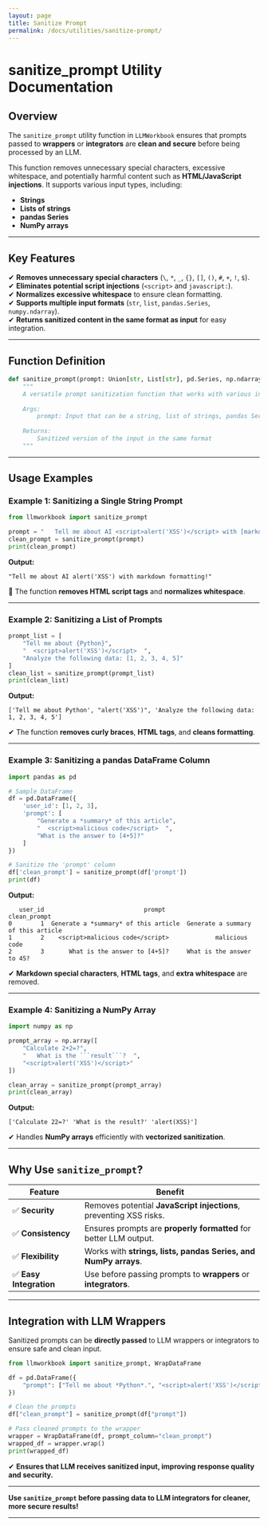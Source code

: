 ```yaml
---
layout: page
title: Sanitize Prompt
permalink: /docs/utilities/sanitize-prompt/
---
```


# **sanitize_prompt Utility Documentation**

## **Overview**
The `sanitize_prompt` utility function in `LLMWorkbook` ensures that prompts passed to **wrappers** or **integrators** are **clean and secure** before being processed by an LLM. 

This function removes unnecessary special characters, excessive whitespace, and potentially harmful content such as **HTML/JavaScript injections**. It supports various input types, including:
- **Strings**
- **Lists of strings**
- **pandas Series**
- **NumPy arrays**

---

## **Key Features**
✔ **Removes unnecessary special characters** (`\`, `*`, `_`, `{}`, `[]`, `()`, `#`, `+`, `!`, `$`).  
✔ **Eliminates potential script injections** (`<script>` and `javascript:`).  
✔ **Normalizes excessive whitespace** to ensure clean formatting.  
✔ **Supports multiple input formats** (`str`, `list`, `pandas.Series`, `numpy.ndarray`).  
✔ **Returns sanitized content in the same format as input** for easy integration.  

---

## **Function Definition**
```python
def sanitize_prompt(prompt: Union[str, List[str], pd.Series, np.ndarray]) -> Union[str, List[str], pd.Series, np.ndarray]:
    """
    A versatile prompt sanitization function that works with various input types.
    
    Args:
        prompt: Input that can be a string, list of strings, pandas Series, or numpy array
        
    Returns:
        Sanitized version of the input in the same format
    """
```

---

## **Usage Examples**
### **Example 1: Sanitizing a Single String Prompt**
```python
from llmworkbook import sanitize_prompt

prompt = "   Tell me about AI <script>alert('XSS')</script> with [markdown] formatting!    "
clean_prompt = sanitize_prompt(prompt)
print(clean_prompt)
```
**Output:**
```plaintext
"Tell me about AI alert('XSS') with markdown formatting!"
```
🚀 The function **removes HTML script tags** and **normalizes whitespace**.

---

### **Example 2: Sanitizing a List of Prompts**
```python
prompt_list = [
    "Tell me about {Python}",
    "  <script>alert('XSS')</script>  ",
    "Analyze the following data: [1, 2, 3, 4, 5]"
]
clean_list = sanitize_prompt(prompt_list)
print(clean_list)
```
**Output:**
```plaintext
['Tell me about Python', "alert('XSS')", 'Analyze the following data: 1, 2, 3, 4, 5']
```
✔ The function **removes curly braces**, **HTML tags**, and **cleans formatting**.

---

### **Example 3: Sanitizing a pandas DataFrame Column**
```python
import pandas as pd

# Sample DataFrame
df = pd.DataFrame({
    'user_id': [1, 2, 3],
    'prompt': [
        "Generate a *summary* of this article",
        "  <script>malicious code</script>  ",
        "What is the answer to [4+5]?"
    ]
})

# Sanitize the 'prompt' column
df['clean_prompt'] = sanitize_prompt(df['prompt'])
print(df)
```
**Output:**
```plaintext
   user_id                            prompt                     clean_prompt
0        1  Generate a *summary* of this article  Generate a summary of this article
1        2    <script>malicious code</script>             malicious code
2        3       What is the answer to [4+5]?     What is the answer to 45?
```
✔ **Markdown special characters**, **HTML tags**, and **extra whitespace** are removed. 

---

### **Example 4: Sanitizing a NumPy Array**
```python
import numpy as np

prompt_array = np.array([
    "Calculate 2+2=?",
    "   What is the ```result```?  ",
    "<script>alert('XSS')</script>"
])

clean_array = sanitize_prompt(prompt_array)
print(clean_array)
```
**Output:**
```plaintext
['Calculate 22=?' 'What is the result?' 'alert(XSS)']
```
✔ Handles **NumPy arrays** efficiently with **vectorized sanitization**.

---

## **Why Use `sanitize_prompt`?**
| Feature | Benefit |
|---------|---------|
| ✅ **Security** | Removes potential **JavaScript injections**, preventing XSS risks. |
| ✅ **Consistency** | Ensures prompts are **properly formatted** for better LLM output. |
| ✅ **Flexibility** | Works with **strings, lists, pandas Series, and NumPy arrays**. |
| ✅ **Easy Integration** | Use before passing prompts to **wrappers** or **integrators**. |

---

## **Integration with LLM Wrappers**
Sanitized prompts can be **directly passed** to LLM wrappers or integrators to ensure safe and clean input.

```python
from llmworkbook import sanitize_prompt, WrapDataFrame

df = pd.DataFrame({
    "prompt": ["Tell me about *Python*.", "<script>alert('XSS')</script>", "What is 4+5?"]
})

# Clean the prompts
df["clean_prompt"] = sanitize_prompt(df["prompt"])

# Pass cleaned prompts to the wrapper
wrapper = WrapDataFrame(df, prompt_column="clean_prompt")
wrapped_df = wrapper.wrap()
print(wrapped_df)
```
✔ **Ensures that LLM receives sanitized input, improving response quality and security.**

---

**Use `sanitize_prompt` before passing data to LLM integrators for cleaner, more secure results!**

---

